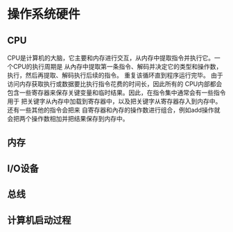 # 操作系统硬件
## CPU
CPU是计算机的大脑，它主要和内存进行交互，从内存中提取指令并执行它。一个CPU的执行周期是
从內存中提取第一条指令、解码并决定它的类型和操作数，执行，然后再提取、解码执行后续的指令。
重复该循环直到程序运行完毕。
由于访问内存获取执行或数据要比执行指令花费的时间长，因此所有的
CPU内部都会包含一些寄存器来保存关键变量和临时结果。因此，在指令集中通常会有一些指令用于
把关键字从內存中加载到寄存器中，以及把关键字从寄存器存入到内存中。还有一些其他的指令会把来
自寄存器和內存的操作数进行组合，例如add操作就会把两个操作数相加并把结果保存到内存中。
## 内存
## I/O设备
## 总线
## 计算机启动过程
